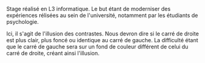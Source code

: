 Stage réalisé en L3 informatique.
Le but étant de moderniser des expériences rélisées au sein de l'université, notamment par les étudiants de psychologie.

Ici, il s'agit de l'illusion des contrastes. Nous devron dire si le carré de droite est plus clair, plus foncé ou identique au carré de gauche. 
La difficulté étant que le carré de gauche sera sur un fond de couleur différent de celui du carré de droite, créant ainsi l'illusion.
